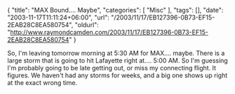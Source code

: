 {
	"title": "MAX Bound.... Maybe",
	"categories": [
		"Misc"
	],
	"tags": [],
	"date": "2003-11-17T11:11:24+06:00",
	"url": "/2003/11/17/EB127396-0B73-EF15-2EAB28C8EA580754",
	"oldurl": "http://www.raymondcamden.com/2003/11/17/EB127396-0B73-EF15-2EAB28C8EA580754"
}

So, I'm leaving tomorrow morning at 5:30 AM for MAX.... maybe. There is a large storm that is going to hit Lafayette right at.... 5:00 AM. So I'm guessing I'm probably going to be late getting out, or miss my connecting flight. It figures. We haven't had any storms for weeks, and a big one shows up right at the exact wrong time.
